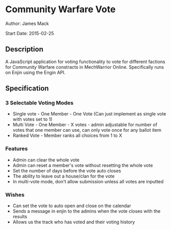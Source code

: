 # Community Warfare Vote
Author: James Mack

Start Date: 2015-02-25

## Description
A JavaScript application for voting functionality to vote for different 
factions for Community Warfare constracts in MechWarrior Online. Specifically
runs on Enjin using the Engin API.

## Specification

### 3 Selectable Voting Modes

- Single vote - One Member - One Vote (Can just implement as single vote with votes set to 1)
- Multi Vote - One Member - X votes - admin adjustable for number of votes that one member can use, can only vote once for any ballot item
- Ranked Vote - Member ranks all choices from 1 to X

### Features
- Admin can clear the whole vote
- Admin can reset a member's vote without resetting the whole vote
- Set the number of days before the vote auto closes
- The ability to leave out a house/clan for the vote
- In multi-vote mode, don't allow submission unless all votes are inputted

### Wishes
- Can set the vote to auto open and close on the calendar
- Sends a message in enjin to the admins when the vote closes with the results
- Allows us the track who has voted and their voting history

